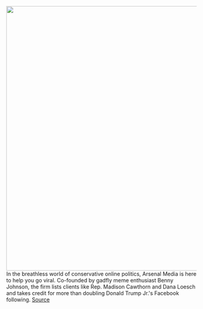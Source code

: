<img src='https://cdn.vox-cdn.com/thumbor/HTL4-Qsm00jwUL2WWvGEtcQb9ak=/0x0:2040x1360/1200x675/filters:focal(857x517:1183x843)/cdn.vox-cdn.com/uploads/chorus_image/image/70772153/acastro_220415_5148_0001.0.jpg' width='700px' /><br/>
In the breathless world of conservative online politics, Arsenal Media is here to help you go viral. Co-founded by gadfly meme enthusiast Benny Johnson, the firm lists clients like Rep. Madison Cawthorn and Dana Loesch and takes credit for more than doubling Donald Trump Jr.'s Facebook following.
<a href='https://www.theverge.com/2022/4/20/23033650/arsenal-media-group-campaign-marketing-firm-madison-cawthorn-kari-lake-benny-johnson'> Source <a/>